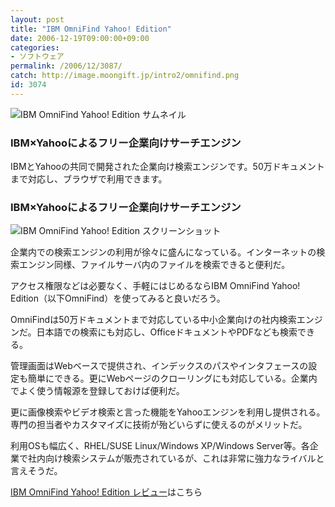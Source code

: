```yaml
---
layout: post
title: "IBM OmniFind Yahoo! Edition"
date: 2006-12-19T09:00:00+09:00
categories:
- ソフトウェア
permalink: /2006/12/3087/
catch: http://image.moongift.jp/intro2/omnifind.png
id: 3074
---
```

 ![IBM OmniFind Yahoo! Edition サムネイル](http://image.moongift.jp/intro2/omnifind.t.png "IBM OmniFind Yahoo! Edition サムネイル")
  

### IBM×Yahooによるフリー企業向けサーチエンジン
  
IBMとYahooの共同で開発された企業向け検索エンジンです。50万ドキュメントまで対応し、ブラウザで利用できます。  
<!--more-->  

### IBM×Yahooによるフリー企業向けサーチエンジン
  

![IBM OmniFind Yahoo! Edition スクリーンショット](http://image.moongift.jp/intro2/omnifind.png "IBM OmniFind Yahoo! Edition スクリーンショット")

  

企業内での検索エンジンの利用が徐々に盛んになっている。インターネットの検索エンジン同様、ファイルサーバ内のファイルを検索できると便利だ。

  

アクセス権限などは必要なく、手軽にはじめるならIBM OmniFind Yahoo! Edition（以下OmniFind）を使ってみると良いだろう。

  

OmniFindは50万ドキュメントまで対応している中小企業向けの社内検索エンジンだ。日本語での検索にも対応し、OfficeドキュメントやPDFなども検索できる。

  

管理画面はWebベースで提供され、インデックスのパスやインタフェースの設定も簡単にできる。更にWebページのクローリングにも対応している。企業内でよく使う情報源を登録しておけば便利だ。

  

更に画像検索やビデオ検索と言った機能をYahooエンジンを利用し提供される。専門の担当者やカスタマイズに技術が殆どいらずに使えるのがメリットだ。

  

利用OSも幅広く、RHEL/SUSE Linux/Windows XP/Windows Server等。各企業で社内向け検索システムが販売されているが、これは非常に強力なライバルと言えそうだ。

  

[IBM OmniFind Yahoo! Edition レビュー](http://fw.moongift.jp/review/i-3095.html)はこちら

